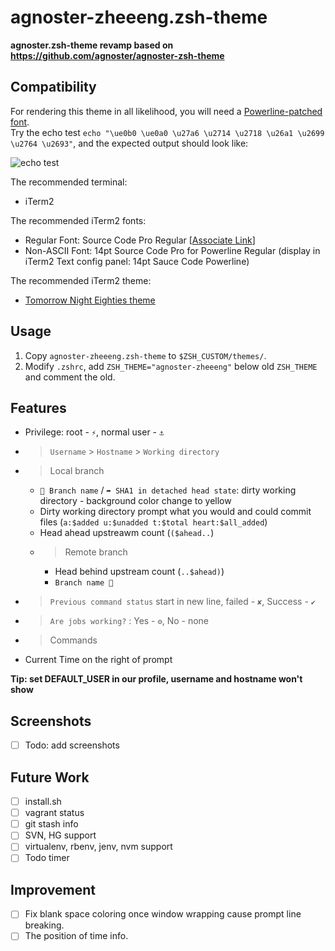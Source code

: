 # agnoster-zheeeng.zsh-theme
**agnoster.zsh-theme revamp based on <https://github.com/agnoster/agnoster-zsh-theme>**

## Compatibility

For rendering this theme in all likelihood, you will need a [Powerline-patched font](https://gist.github.com/1595572).  
Try the echo test `echo "\ue0b0 \ue0a0 \u27a6 \u2714 \u2718 \u26a1 \u2699 \u2764 \u2693"`, and the expected output should look like:

![echo test](https://cloud.githubusercontent.com/assets/1303154/10761357/fce30812-7cfb-11e5-8ece-b4f7039338a7.png)

The recommended terminal:  
* iTerm2

The recommended iTerm2 fonts:  
* Regular Font: Source Code Pro Regular [[Associate Link](https://github.com/adobe-fonts/source-code-pro)]
* Non-ASCII Font: 14pt Source Code Pro for Powerline Regular (display in iTerm2 Text config panel: 14pt Sauce Code Powerline)

The recommended iTerm2 theme:  
* [Tomorrow Night Eighties theme](https://github.com/chriskempson/tomorrow-theme/tree/master/iTerm2)

## Usage

1. Copy `agnoster-zheeeng.zsh-theme` to `$ZSH_CUSTOM/themes/`.
2. Modify `.zshrc`, add `ZSH_THEME="agnoster-zheeeng"` below old `ZSH_THEME` and comment the old.

## Features

* Privilege: root - `⚡`, normal user - `⚓`
* > `Username` > `Hostname` > `Working directory`
* > Local branch
  * ` Branch name` / `➦ SHA1 in detached head state`: dirty working directory - background color change to yellow
  * Dirty working directory prompt what you would and could commit files (`a:$added u:$unadded t:$total heart:$all_added`)
  * Head ahead upstreawm count (`($ahead..`)
  * > Remote branch
    * Head behind upstream count (`..$ahead)`)
    * `Branch name `
* > `Previous command status` start in new line, failed - `✘`, Success - `✔`
* > `Are jobs working?` : Yes - `⚙`, No - none
* > Commands
* Current Time on the right of prompt

**Tip: set DEFAULT_USER in our profile, username and hostname won't show**

## Screenshots

- [ ] Todo: add screenshots

## Future Work

- [ ] install.sh
- [ ] vagrant status
- [ ] git stash info
- [ ] SVN, HG support
- [ ] virtualenv, rbenv, jenv, nvm support
- [ ] Todo timer

## Improvement

- [ ] Fix blank space coloring once window wrapping cause prompt line breaking.
- [ ] The position of time info.
